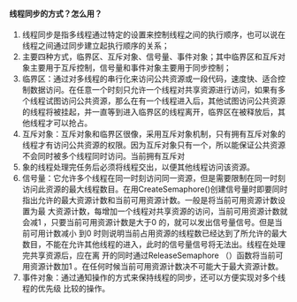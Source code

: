 #### 线程同步的⽅式？怎么⽤？

1) 线程同步是指多线程通过特定的设置来控制线程之间的执⾏顺序，也可以说在线程之间通过同步建⽴起执⾏顺序的关系；
2) 主要四种⽅式，临界区、互斥对象、信号量、事件对象；其中临界区和互斥对象主要⽤于互斥控制，信号量和事件对象主要⽤于同步控制；
3) 临界区：通过对多线程的串⾏化来访问公共资源或⼀段代码，速度快、适合控制数据访问。在任意⼀个时刻只允许⼀个线程对共享资源进⾏访问，如果有多个线程试图访问公共资源，那么在有⼀个线程进⼊后，其他试图访问公共资源的线程将被挂起，并⼀直等到进⼊临界区的线程离开，临界区在被释放后，其他线程才可以抢占。
4) 互斥对象：互斥对象和临界区很像，采⽤互斥对象机制，只有拥有互斥对象的线程才有访问公共资源的权限。因为互斥对象只有⼀个，所以能保证公共资源不会同时被多个线程同时访问。当前拥有互斥对
5) 象的线程处理完任务后必须将线程交出，以便其他线程访问该资源。 
6) 信号量：它允许多个线程在同⼀时刻访问同⼀资源，但是需要限制在同⼀时刻访问此资源的最⼤线程数⽬。在⽤CreateSemaphore()创建信号量时即要同时指出允许的最⼤资源计数和当前可⽤资源计数。⼀般是将当前可⽤资源计数设置为最 ⼤资源计数，每增加⼀个线程对共享资源的访问，当前可⽤资源计数就会减1 ，只要当前可⽤资源计数是⼤于0 的，就可以发出信号量信号。但是当前可⽤计数减⼩ 到0 时则说明当前占⽤资源的线程数已经达到了所允许的最⼤数目，不能在允许其他线程的进⼊，此时的信号量信号将⽆法出。线程在处理完共享资源后，应在离 开的同时通过ReleaseSemaphore （）函数将当前可⽤资源计数加1 。在任何时候当前可⽤资源计数决不可能⼤于最⼤资源计数。 
7) 事件对象：通过通知操作的⽅式来保持线程的同步，还可以⽅便实现对多个线程的优先级
   ⽐较的操作。